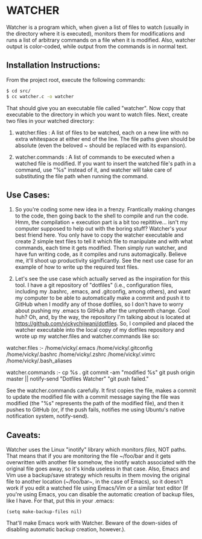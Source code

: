 WATCHER
=======

Watcher is a program which, when given a list of files to watch (usually in the directory where it is executed), monitors them for modifications and runs a list of arbitrary commands on a file when it is modified. Also, watcher output is color-coded, while output from the commands is in normal text.


Installation Instructions:
--------------------------
From the project root, execute the following commands:

```sh
$ cd src/
$ cc watcher.c -o watcher
```

That should give you an executable file called "watcher". Now copy that executable to the directory in which you want to watch files. Next, create two files in your watched directory:

1. watcher.files : A list of files to be watched, each on a new line with no extra whitespace at either end of the line. The file paths given should be absolute (even the beloved ~ should be replaced with its expansion).

2. watcher.commands : A list of commands to be executed when a watched file is modified. If you want to insert the watched file's path in a command, use "%s" instead of it, and watcher will take care of substituting the file path when running the command.


Use Cases:
----------
1. So you're coding some new idea in a frenzy. Frantically making changes to the code, then going back to the shell to compile and run the code. Hmm, the compilation + execution part is a bit too repititive... isn't my computer supposed to help out with the boring stuff? Watcher's your best friend here. You only have to copy the watcher executable and create 2 simple text files to tell it which file to manipulate and with what commands, each time it gets modified. Then simply run watcher, and have fun writing code, as it compiles and runs automagically. Believe me, it'll shoot up productivity significantly. See the next use case for an example of how to write up the required text files.

2. Let's see the use case which actually served as the inspiration for this tool. I have a git repository of "dotfiles" (i.e., configuration files, including my .bashrc, .emacs, and .gitconfig, among others), and want my computer to be able to automatically make a commit and push it to GitHub when I modify any of those dotfiles, so I don't have to worry about pushing my .emacs to GitHub after the umpteenth change. Cool huh? Oh, and, by the way, the repository I'm talking about is located at https://github.com/vickychijwani/dotfiles. So, I compiled and placed the watcher executable into the local copy of my dotfiles repository and wrote up my watcher.files and watcher.commands like so:

watcher.files :-
/home/vicky/.emacs
/home/vicky/.gitconfig
/home/vicky/.bashrc
/home/vicky/.zshrc
/home/vicky/.vimrc
/home/vicky/.bash_aliases

watcher.commands :-
cp %s .
git commit -am "modified %s"
git push origin master || notify-send "Dotfiles Watcher" "git push failed."

See the watcher.commands carefully. It first copies the file, makes a commit to update the modified file with a commit message saying the file was modified (the "%s" represents the path of the modified file), and then it pushes to GitHub (or, if the push fails, notifies me using Ubuntu's native notification system, notify-send).


Caveats:
--------
Watcher uses the Linux "inotify" library which monitors *files*, NOT paths. That means that if you are monitoring the file ~/foo/bar and it gets overwritten with another file somehow, the inotify watch associated with the original file goes away, so it's kinda useless in that case. Also, Emacs and Vim use a backup/save strategy which results in them moving the original file to another location (~/foo/bar~, in the case of Emacs), so it doesn't work if you edit a watched file using Emacs/Vim or a similar text editor (If you're using Emacs, you can disable the automatic creation of backup files, like I have. For that, put this in your .emacs:

```elisp
(setq make-backup-files nil)
```

That'll make Emacs work with Watcher. Beware of the down-sides of disabling automatic backup creation, however.).
